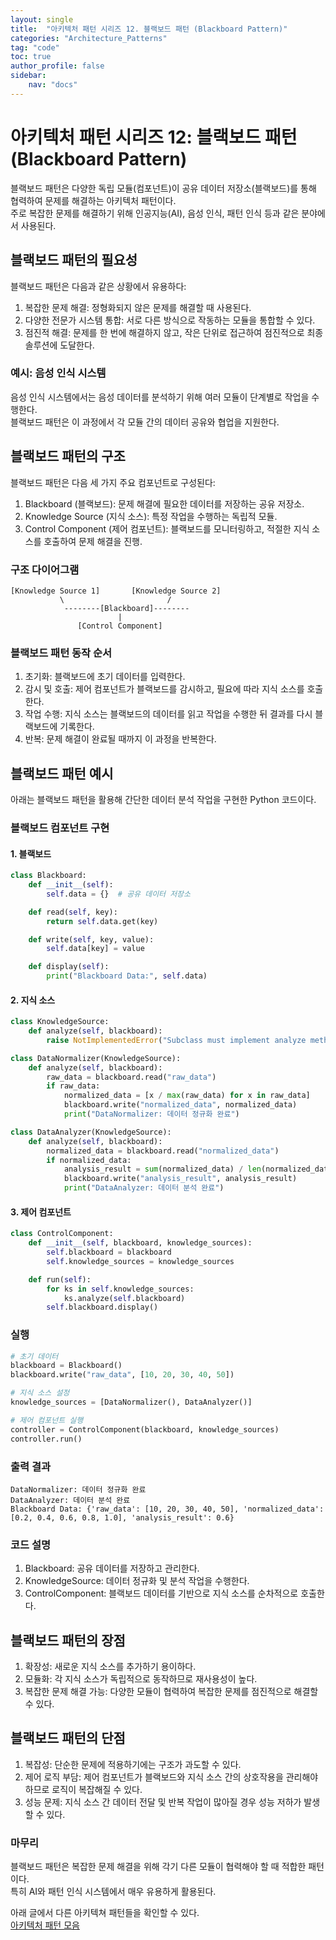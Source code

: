 ```yaml
---
layout: single
title:  "아키텍처 패턴 시리즈 12. 블랙보드 패턴 (Blackboard Pattern)"
categories: "Architecture_Patterns"
tag: "code"
toc: true
author_profile: false
sidebar:
    nav: "docs"
---
```


# 아키텍처 패턴 시리즈 12: 블랙보드 패턴 (Blackboard Pattern)

블랙보드 패턴은 다양한 독립 모듈(컴포넌트)이 공유 데이터 저장소(블랙보드)를 통해 협력하여 문제를 해결하는 아키텍처 패턴이다.  
주로 복잡한 문제를 해결하기 위해 인공지능(AI), 음성 인식, 패턴 인식 등과 같은 분야에서 사용된다.  

## 블랙보드 패턴의 필요성

블랙보드 패턴은 다음과 같은 상황에서 유용하다:  

1. 복잡한 문제 해결: 정형화되지 않은 문제를 해결할 때 사용된다.  
2. 다양한 전문가 시스템 통합: 서로 다른 방식으로 작동하는 모듈을 통합할 수 있다.  
3. 점진적 해결: 문제를 한 번에 해결하지 않고, 작은 단위로 접근하여 점진적으로 최종 솔루션에 도달한다.  

### 예시: 음성 인식 시스템

음성 인식 시스템에서는 음성 데이터를 분석하기 위해 여러 모듈이 단계별로 작업을 수행한다.  
블랙보드 패턴은 이 과정에서 각 모듈 간의 데이터 공유와 협업을 지원한다.  

## 블랙보드 패턴의 구조

블랙보드 패턴은 다음 세 가지 주요 컴포넌트로 구성된다:

1. Blackboard (블랙보드): 문제 해결에 필요한 데이터를 저장하는 공유 저장소.  
2. Knowledge Source (지식 소스): 특정 작업을 수행하는 독립적 모듈.  
3. Control Component (제어 컴포넌트): 블랙보드를 모니터링하고, 적절한 지식 소스를 호출하여 문제 해결을 진행.  

### 구조 다이어그램

```
[Knowledge Source 1]       [Knowledge Source 2]
           \                       /
            --------[Blackboard]--------
                        |
               [Control Component]
```

### 블랙보드 패턴 동작 순서

1. 초기화: 블랙보드에 초기 데이터를 입력한다.  
2. 감시 및 호출: 제어 컴포넌트가 블랙보드를 감시하고, 필요에 따라 지식 소스를 호출한다.  
3. 작업 수행: 지식 소스는 블랙보드의 데이터를 읽고 작업을 수행한 뒤 결과를 다시 블랙보드에 기록한다.  
4. 반복: 문제 해결이 완료될 때까지 이 과정을 반복한다.  

## 블랙보드 패턴 예시

아래는 블랙보드 패턴을 활용해 간단한 데이터 분석 작업을 구현한 Python 코드이다.  

### 블랙보드 컴포넌트 구현

#### 1. 블랙보드

```python
class Blackboard:
    def __init__(self):
        self.data = {}  # 공유 데이터 저장소

    def read(self, key):
        return self.data.get(key)

    def write(self, key, value):
        self.data[key] = value

    def display(self):
        print("Blackboard Data:", self.data)
```

#### 2. 지식 소스

```python
class KnowledgeSource:
    def analyze(self, blackboard):
        raise NotImplementedError("Subclass must implement analyze method")
```

```python
class DataNormalizer(KnowledgeSource):
    def analyze(self, blackboard):
        raw_data = blackboard.read("raw_data")
        if raw_data:
            normalized_data = [x / max(raw_data) for x in raw_data]
            blackboard.write("normalized_data", normalized_data)
            print("DataNormalizer: 데이터 정규화 완료")
```

```python
class DataAnalyzer(KnowledgeSource):
    def analyze(self, blackboard):
        normalized_data = blackboard.read("normalized_data")
        if normalized_data:
            analysis_result = sum(normalized_data) / len(normalized_data)
            blackboard.write("analysis_result", analysis_result)
            print("DataAnalyzer: 데이터 분석 완료")
```

#### 3. 제어 컴포넌트

```python
class ControlComponent:
    def __init__(self, blackboard, knowledge_sources):
        self.blackboard = blackboard
        self.knowledge_sources = knowledge_sources

    def run(self):
        for ks in self.knowledge_sources:
            ks.analyze(self.blackboard)
        self.blackboard.display()
```

### 실행

```python
# 초기 데이터
blackboard = Blackboard()
blackboard.write("raw_data", [10, 20, 30, 40, 50])

# 지식 소스 설정
knowledge_sources = [DataNormalizer(), DataAnalyzer()]

# 제어 컴포넌트 실행
controller = ControlComponent(blackboard, knowledge_sources)
controller.run()
```

### 출력 결과

```
DataNormalizer: 데이터 정규화 완료
DataAnalyzer: 데이터 분석 완료
Blackboard Data: {'raw_data': [10, 20, 30, 40, 50], 'normalized_data': [0.2, 0.4, 0.6, 0.8, 1.0], 'analysis_result': 0.6}
```

### 코드 설명

1. Blackboard: 공유 데이터를 저장하고 관리한다.  
2. KnowledgeSource: 데이터 정규화 및 분석 작업을 수행한다.  
3. ControlComponent: 블랙보드 데이터를 기반으로 지식 소스를 순차적으로 호출한다.  

## 블랙보드 패턴의 장점

1. 확장성: 새로운 지식 소스를 추가하기 용이하다.  
2. 모듈화: 각 지식 소스가 독립적으로 동작하므로 재사용성이 높다.  
3. 복잡한 문제 해결 가능: 다양한 모듈이 협력하여 복잡한 문제를 점진적으로 해결할 수 있다.  

## 블랙보드 패턴의 단점

1. 복잡성: 단순한 문제에 적용하기에는 구조가 과도할 수 있다.  
2. 제어 로직 부담: 제어 컴포넌트가 블랙보드와 지식 소스 간의 상호작용을 관리해야 하므로 로직이 복잡해질 수 있다.  
3. 성능 문제: 지식 소스 간 데이터 전달 및 반복 작업이 많아질 경우 성능 저하가 발생할 수 있다.  

### 마무리

블랙보드 패턴은 복잡한 문제 해결을 위해 각기 다른 모듈이 협력해야 할 때 적합한 패턴이다.  
특히 AI와 패턴 인식 시스템에서 매우 유용하게 활용된다.  

아래 글에서 다른 아키텍쳐 패턴들을 확인할 수 있다.  
[아키텍처 패턴 모음](https://gihak111.github.io/architecture_patterns/2024/12/04/Type_of_Architecture_Patterns_upload.html)  
